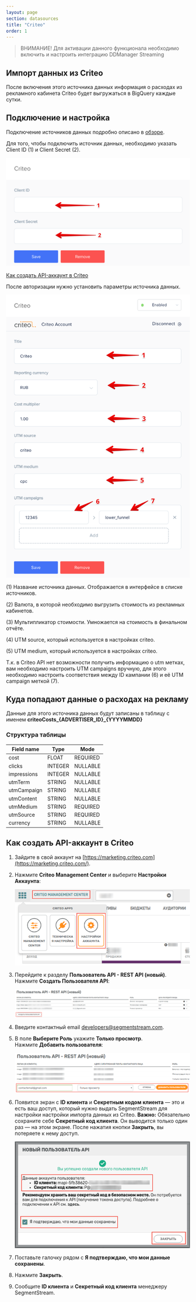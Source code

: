 ```yaml
---
layout: page
section: datasources
title: "Criteo"
order: 1
---
```


> ВНИМАНИЕ! Для активации данного функционала необходимо включить и настроить интеграцию DDManager Streaming

## Импорт данных из Criteo

После включения этого источника данных информация о расходах из рекламного кабинета Criteo будет выгружаться  в BigQuery каждые сутки.

## Подключение и настройка

Подключение источников данных подробно описано в [обзоре](https://docs.segmentstream.com/datasources/index).

Для того, чтобы подключить источник данных, необходимо указать Client ID (1) и Client Secret (2).

![](/img/criteo_1.png)

<a href="#0">Как создать API-аккаунт в Criteo</a>

После авторизации нужно установить параметры источника данных.

![](/img/criteo_2.png)

(1) Название источника данных. Отображается в интерфейсе в списке источников.

(2) Валюта, в которой необходимо выгрузить стоимость из рекламных кабинетов.

(3) Мультипликатор стоимости. Умножается на стоимость в финальном отчёте.

(4) UTM source, который используется в настройках criteo.

(5) UTM medium, который используется в настройках criteo.

Т.к. в Сriteo API нет возможности получить информацию о utm метках, вам необходимо настроить UTM campaigns вручную, для этого необходимо настроить соответствия между ID кампании (6) и её UTM campaign меткой (7).

## Куда попадают данные о расходах на рекламу

Данные для этого источника данных будут записаны в таблицу с именем **criteoCosts_{ADVERTISER_ID}_{YYYYMMDD}**

### Структура таблицы

Field name|Type|Mode
--- | --- | ---
cost | FLOAT | REQUIRED
clicks | INTEGER | NULLABLE
impressions | INTEGER | NULLABLE
utmTerm | STRING | NULLABLE
utmCampaign | STRING | NULLABLE
utmContent | STRING | NULLABLE
utmMedium | STRING | REQUIRED
utmSource | STRING | REQUIRED
currency | STRING | NULLABLE


## <a name="0"></a> Как создать API-аккаунт в Criteo

1. Зайдите в свой аккаунт на [https://marketing.criteo.com](https://marketing.criteo.com/).
2. Нажмите **Criteo Management Center** и выберите **Настройки Аккаунта**:

    ![](/img/criteo_ru_1.png)

3. Перейдите к разделу **Пользователь API - REST API (новый)**. Нажмите **Создать Пользователя API**:

    ![](/img/criteo_ru_2.png)

4. Введите контактный email [developers@segmentstream.com](mailto:developers@segmentstream.com). 
5. В поле **Выберите Роль** укажите **Только просмотр**. Нажмите **Добавить пользователя**:

    ![](/img/criteo_ru_3.png)

6. Появится экран с **ID клиента** и **Секретным кодом клиента** — это и есть ваш доступ, который нужно выдать SegmentStream для настройки настройки импорта данных из Criteo. **Важно:** Обязательно сохраните себе **Секретный код клиента**. Он выводится только один раз — на этом экране. После нажатия кнопки **Закрыть**, вы потеряете к нему доступ.

    ![](/img/criteo_ru_4.png)

7. Поставьте галочку рядом с **Я подтверждаю, что мои данные сохранены**.
8. Нажмите **Закрыть**.
9. Сообщите **ID клиента** и **Секретный код клиента** менеджеру SegmentStream.
